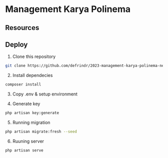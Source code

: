 # Management Karya Polinema

## Resources

## Deploy

1. Clone this repository

```sh
git clone https://github.com/defrindr/2023-management-karya-polinema-nelsa.git
```

2. Install dependecies

```sh
composer install
```

3. Copy .env & setup environment

4. Generate key

```sh
php artisan key:generate
```

5. Running migration

```sh
php artisan migrate:fresh --seed
```

6. Ruuning server

```sh
php artisan serve
```
